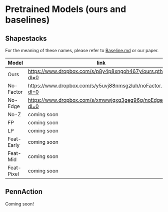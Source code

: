 # Pretrained Models (ours and baselines)

## Shapestacks
For the meaning of these names, please refer to [Baseline.md](Baseline.md) or our paper.

Model | link 
---|---
Ours | https://www.dropbox.com/s/p8y4p8xngoh467y/ours.pth?dl=0
No-Factor | https://www.dropbox.com/s/y5uvj88nmsgzluh/noFactor.pth?dl=0
No-Edge | https://www.dropbox.com/s/xmwwjqxg3geg96g/noEdge.pth?dl=0
No-Z | coming soon
FP | coming soon
LP | coming soon
Feat-Early | coming soon
Feat-Mid | coming soon
Feat-Pixel | coming soon


## PennAction
Coming soon! 